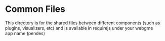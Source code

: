 # Common Files
This directory is for the shared files between different components (such as plugins, visualizers, etc) and is available in requirejs under your webgme app name (pendes)
